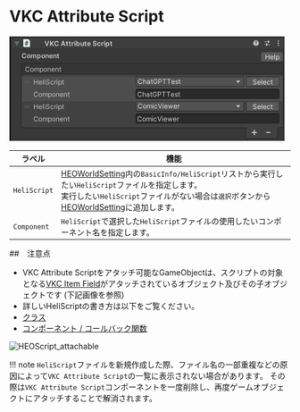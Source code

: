 # VKC Attribute Script
![HEOScript](img/VKCAttributeScript.jpg)

| ラベル |  機能  |
| ----   | ---- |
| `HeliScript` | [HEOWorldSetting](../VKCComponents/HEOWorldSetting.md)内の`BasicInfo/HeliScript`リストから実行したい`HeliScript`ファイルを指定します。<br>実行したい`HeliScript`ファイルがない場合は`選択`ボタンから[HEOWorldSetting](../VKCComponents/HEOWorldSetting.md)に追加します。|
| `Component` | `HeliScript`で選択した`HeliScript`ファイルの使用したいコンポーネント名を指定します。 |

##　注意点
- VKC Attribute Scriptをアタッチ可能なGameObjectは、スクリプトの対象となる[VKC Item Field](./VKCItemField.md)がアタッチされているオブジェクト及びその子オブジェクトです (下記画像を参照)
- 詳しいHeliScriptの書き方は以下をご覧ください。
- [クラス](../hs/hs_class.md)
- [コンポーネント / コールバック関数](../hs/hs_component.md)

![HEOScript_attachable](./img/HEOScript_attachable.jpg)

!!! note
    `HeliScript`ファイルを新規作成した際、ファイル名の一部重複などの原因によって`VKC Attribute Script`の一覧に表示されない場合があります。
    その際は`VKC Attribute Script`コンポーネントを一度削除し、再度ゲームオブジェクトにアタッチすることで解消されます。